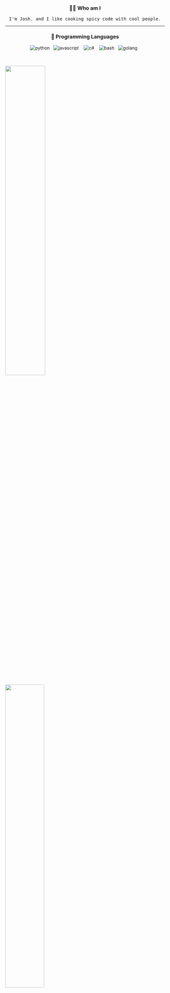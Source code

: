 <h3 align="center">🧑‍💻 Who am I</h3>
<p align="center">
  <samp>I'm Josh. and I like cooking spicy code with cool people.</samp>
</p>

<hr />

<!-- PROGRAMMING LANGUAGES -->
<h3 align="center">💬 Programming Languages</h3>
<p align="center">
   <img alt="python" src="https://img.shields.io/badge/python-3670A0?style=for-the-badge&logo=python&logoColor=ffdd54">&nbsp;&nbsp;
   <img alt="javascript" src="https://img.shields.io/badge/javascript-F7DF1E?style=for-the-badge&logo=javascript&logoColor=black" />&nbsp;&nbsp;&nbsp;
   <img alt="c#" src="https://img.shields.io/badge/c-%2300599C.svg?style=for-the-badge&logo=c&logoColor=white">&nbsp;&nbsp;&nbsp;
   <img alt="bash" src="https://img.shields.io/badge/bash-%23121011.svg?style=for-the-badge&logo=gnu-bash&logoColor=white">&nbsp;&nbsp;
   <img alt="golang" src="https://img.shields.io/badge/go-%2300ADD8.svg?style=for-the-badge&logo=goland&logoColor=white">&nbsp;&nbsp;
  
  <br /><br />
  <img width="50%" src="https://github-readme-stats.vercel.app/api?username=Kennedn&show_icons=true&count_private=true&theme=github_dark" />
  <img width="49.5%" src="https://github-readme-stats.vercel.app/api/top-langs/?username=Kennedn&layout=compact&count_private=true&theme=github_dark&langs_count=4" />
</p>

<h3 align="center">📫 How to reach me</h3>
<p align="center">
  <a target="_blank"href="https://www.linkedin.com/in/kennedn"><img src="https://img.shields.io/badge/linkedin-%230077B5.svg?&style=for-the-badge&logo=linkedin&logoColor=white" /></a>&nbsp;&nbsp;&nbsp;&nbsp;
  <a target="_blank"href="https://kennedn.com"><img src="https://img.shields.io/badge/Website-FF7139?style=for-the-badge&logo=firefox&logoColor=white" /></a>&nbsp;&nbsp;&nbsp;&nbsp;
  <a href="mailto:kennedn@msn.com"><img src="https://img.shields.io/badge/Hotmail-%23333?style=for-the-badge&logo=minutemailer&logoColor=white" /></a>&nbsp;&nbsp;&nbsp;&nbsp;
</p>

<!--
**kennedn/Kennedn** is a ✨ _special_ ✨ repository because its `README.md` (this file) appears on your GitHub profile.

Here are some ideas to get you started:

- 🔭 I’m currently working on ...
- 🌱 I’m currently learning ...
- 👯 I’m looking to collaborate on ...
- 🤔 I’m looking for help with ...
- 💬 Ask me about ...
- 📫 How to reach me: ...
- 😄 Pronouns: ...
- ⚡ Fun fact: ...
-->
